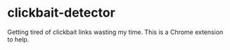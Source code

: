 # clickbait-detector
Getting tired of clickbait links wasting my time. This is a Chrome extension to help.
